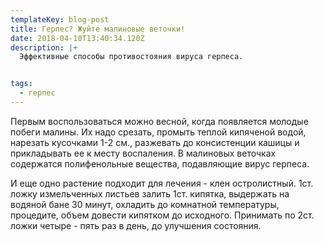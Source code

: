 ```yaml
---
templateKey: blog-post
title: Герпес? Жуйте малиновые веточки!
date: 2018-04-10T13:40:34.120Z
description: |+
  Эффективные способы противостояния вируса герпеса. 


tags:
  - герпес
---
```



Первым воспользоваться можно весной, когда появляется молодые побеги малины. Их надо срезать, промыть теплой кипяченой водой, нарезать кусочками 1-2 см., разжевать до консистенции кашицы и прикладывать ее к месту воспаления. В малиновых веточках содержатся полифенольные вещества, подавляющие вирус герпеса. 

И еще одно растение подходит для лечения - клен остролистный.  1ст. ложку измельченных листьев  залить 1ст. кипятка, выдержать на водяной бане 30 минут, охладить до комнатной температуры, процедите, объем довести кипятком до исходного. Принимать по 2ст. ложки четыре - пять раз в день, до улучшения состояния.
